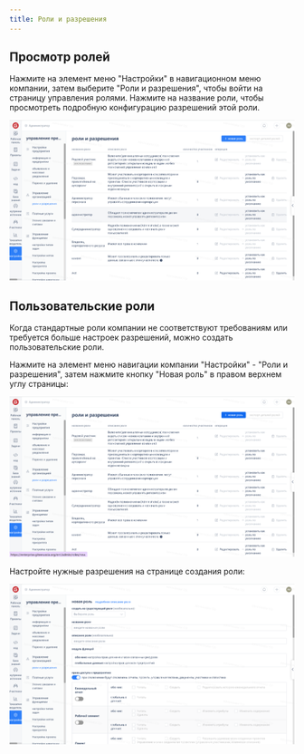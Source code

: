 ```yaml
---
title: Роли и разрешения
---
```


## Просмотр ролей


Нажмите на элемент меню "Настройки" в навигационном меню компании, затем выберите "Роли и разрешения", чтобы войти на страницу управления ролями. Нажмите на название роли, чтобы просмотреть подробную конфигурацию разрешений этой роли.

![Описание изображения](assets/image387.png)

## Пользовательские роли

Когда стандартные роли компании не соответствуют требованиям или требуется больше настроек разрешений, можно создать пользовательские роли.

Нажмите на элемент меню навигации компании "Настройки" - "Роли и разрешения", затем нажмите кнопку "Новая роль" в правом верхнем углу страницы:

![Описание изображения](assets/image388.png)

Настройте нужные разрешения на странице создания роли:

![Описание изображения](assets/image389.png)